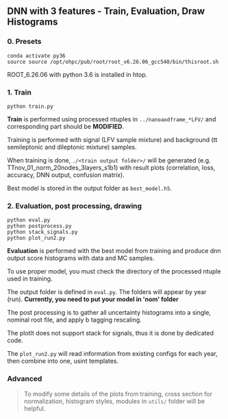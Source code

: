 ## DNN with 3 features - Train, Evaluation, Draw Histograms
### 0. Presets
```{.Bash}
conda activate py36
source source /opt/ohpc/pub/root/root_v6.26.06_gcc540/bin/thisroot.sh
```
ROOT_6.26.06 with python 3.6 is installed in htop.
 
### 1. Train
```{.Bash}
python train.py
```
**Train** is performed using processed ntuples in `../nanoaodframe_*LFV/` and corresponding part should be **MODIFIED**.

Training is performed with signal (LFV sample mixture) and background (tt semileptonic and dileptonic mixture) samples.

When training is done, `./<train output folder>/` will be generated (e.g. TTnov_01_norm_20nodes_3layers_s1b1) with result plots (correlation, loss, accuracy, DNN output, confusion matrix).

Best model is stored in the output folder as `best_model.h5`.

### 2. Evaluation, post processing, drawing
```{.Bash}
python eval.py
python postprocess.py
python stack_signals.py
python plot_run2.py
```
**Evaluation** is performed with the best model from training and produce dnn output score histograms with data and MC samples.

To use proper model, you must check the directory of the processed ntuple used in training.

The output folder is defined in `eval.py`. The folders will appear by year (run). **Currently, you need to put your model in 'nom' folder**

The post processing is to gather all uncertainty histograms into a single, nominal root file, and apply b tagging rescaling.

The plotIt does not support stack for signals, thus it is done by dedicated code.

The `plot_run2.py` will read information from existing configs for each year, then combine into one, usint templates.


### Advanced
> To modify some details of the plots from training, cross section for normalization, histogram styles, modules in `utils/` folder will be helpful.
